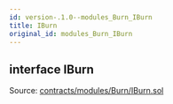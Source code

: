 ```yaml
---
id: version-.1.0--modules_Burn_IBurn
title: IBurn
original_id: modules_Burn_IBurn
---
```


<div class="contract-doc"><div class="contract"><h2 class="contract-header"><span class="contract-kind">interface</span> IBurn</h2><div class="source">Source: <a href="https://github.com/PolymathNetwork/polymath-core/blob/v2.0.0/contracts/modules/Burn/IBurn.sol" target="_blank">contracts/modules/Burn/IBurn.sol</a></div></div></div>
